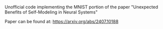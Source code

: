 Unofficial code implementing the MNIST portion of the paper "Unexpected Benefits of Self-Modeling in Neural Systems"

Paper can be found at: https://arxiv.org/abs/2407.10188
